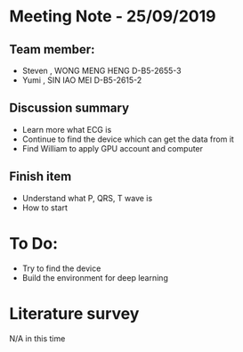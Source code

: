 # Meeting Note - 25/09/2019

## Team member:
- Steven , WONG MENG HENG D-B5-2655-3
- Yumi   , SIN IAO MEI    D-B5-2615-2

## Discussion summary
- Learn more what ECG is
- Continue to find the device which can get the data from it
- Find William to apply GPU account and computer

## Finish item
- Understand what P, QRS, T wave is
- How to start


# To Do:
- Try to find the device
- Build the environment for deep learning

# Literature survey
N/A in this time
